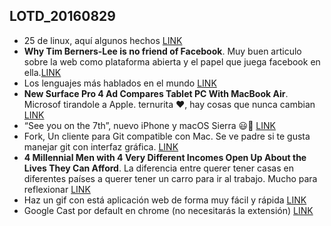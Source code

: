 ## LOTD_20160829

- 25 de linux, aquí algunos hechos [LINK](https://medium.freecodecamp.com/linux-is-25-yay-lets-celebrate-with-25-rad-facts-about-linux-c8d8ac30076d#.quqv0parn)
- **Why Tim Berners-Lee is no friend of Facebook**. Muy buen articulo sobre la web como plataforma abierta y el papel que juega facebook en ella.[LINK](https://www.theguardian.com/commentisfree/2016/aug/28/tim-berners-lee-open-web-mark-zuckerberg-facebook)
- Los lenguajes más hablados en el mundo [LINK](http://matadornetwork.com/life/worlds-spoken-languages-one-simple-infographic/?tse_id=INF_1e6256106d6e11e6aea2d77665e8622b)
- **New Surface Pro 4 Ad Compares Tablet PC With MacBook Air**. Microsof tirandole a Apple. ternurita ❤️, hay cosas que nunca cambian [LINK](http://www.macrumors.com/2016/08/29/surface-pro-4-ad-compares-macbook-air/)
- “See you on the 7th”, nuevo iPhone y macOS Sierra 😃🎉 [LINK](http://arstechnica.com/apple/2016/08/see-you-on-the-7th-apple-announces-date-for-new-announcements/)
- Fork, Un cliente para Git compatible con Mac. Se ve padre si te gusta manejar git con interfaz gráfica. [LINK](https://git-fork.com/)
- **4 Millennial Men with 4 Very Different Incomes Open Up About the Lives They Can Afford**. La diferencia entre querer tener casas en diferentes países a querer tener un carro para ir al trabajo. Mucho para reflexionar [LINK](http://www.esquire.com/lifestyle/money/news/a48020/four-millennial-men-four-incomes/)
- Haz un gif con está aplicación web  de forma muy fácil y rápida [LINK](https://www.gifstudio.me)
- Google Cast por default en chrome (no necesitarás la extensión) [LINK](http://arstechnica.com/gadgets/2016/08/google-cast-gets-built-into-chrome/)